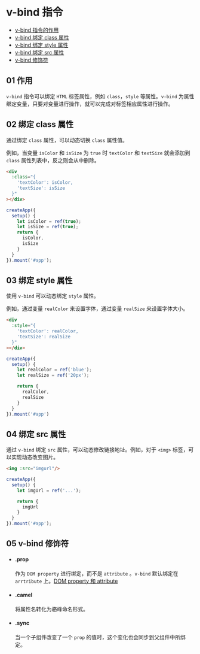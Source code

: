 # v-bind 指令

- [v-bind 指令的作用](#01-作用)
- [v-bind 绑定 class 属性](#02-绑定-class-属性)
- [v-bind 绑定 style 属性](#03-绑定-style-属性)
- [v-bind 绑定 src 属性](#04-绑定-src-属性)
- [v-bind 修饰符](#05-v-bind-修饰符)


## 01 作用
`v-bind` 指令可以绑定 `HTML` 标签属性，例如 `class`，`style` 等属性。`v-bind` 为属性绑定变量，只要对变量进行操作，就可以完成对标签相应属性进行操作。

## 02 绑定 class 属性
通过绑定 `class` 属性，可以动态切换 `class` 属性值。

例如，当变量 `isColor` 和 `isSize` 为 `true` 时 `textColor` 和 `textSize` 就会添加到 `class` 属性列表中，反之则会从中删除。

```html
<div 
  :class="{
    'textColor': isColor, 
    'textSize': isSize
  }"
></div>
```
```js
createApp({
  setup() {
    let isColor = ref(true);
    let isSize = ref(true);
    return {
      isColor,
      isSize
    }
  }
}).mount('#app');
```

## 03 绑定 style 属性
使用 `v-bind` 可以动态绑定 `style` 属性。

例如，通过变量 `realColor` 来设置字体，通过变量 `realSize` 来设置字体大小。

```html
<div 
  :style="{
    'textColor': realColor, 
    'textSize': realSize
  }"
></div>
```
```js
createApp({
  setup() {
    let realColor = ref('blue');
    let realSize = ref('20px');

    return {
      realColor,
      realSize
    }
  }
}).mount('#app')
```


## 04 绑定 src 属性
通过 `v-bind` 绑定 `src` 属性，可以动态修改链接地址。例如，对于 `<img>` 标签，可以实现动态改变图片。

```html
<img :src="imgurl"/>
```
```js
createApp({
  setup() {
    let imgUrl = ref('...');

    return {
      imgUrl
    }
  }
}).mount('#app');
```


## 05 v-bind 修饰符
- #### .prop
  作为 `DOM property` 进行绑定，而不是 `attribute` 。`v-bind` 默认绑定在 `arrtribute` 上。[DOM property 和 attribute](https://juejin.cn/post/6844903874143191047)

- #### .camel
  将属性名转化为骆峰命名形式。

- #### .sync
  当一个子组件改变了一个 `prop` 的值时，这个变化也会同步到父组件中所绑定。
  
